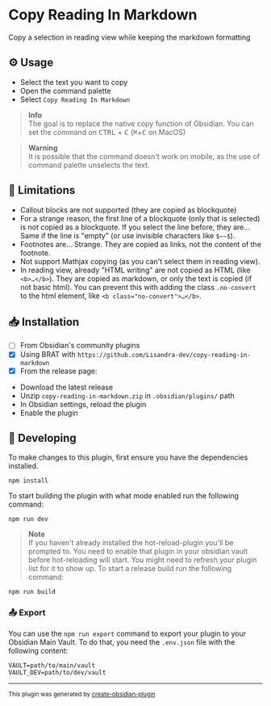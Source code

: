 # Copy Reading In Markdown

Copy a selection in reading view while keeping the markdown formatting

## ⚙️ Usage

- Select the text you want to copy
- Open the command palette
- Select `Copy Reading In Markdown`

> **Info**  
> The goal is to replace the native copy function of Obsidian. You can set the command on <kbd>CTRL</kbd> + <kbd>C</kbd> (<kbd>⌘</kbd>+<kbd>C</kbd> on MacOS)

> **Warning**  
> It is possible that the command doesn't work on mobile, as the use of command palette unselects the text.

## 📝 Limitations

- Callout blocks are not supported (they are copied as blockquote)
- For a strange reason, the first line of a blockquote (only that is selected) is not copied as a blockquote. If you select the line before, they are... Same if the line is "empty" (or use invisible characters like `$~~$`).
- Footnotes are... Strange. They are copied as links, not the content of the footnote.
- Not support Mathjax copying (as you can't select them in reading view).
- In reading view, already "HTML writing" are not copied as HTML (like `<b>…</b>`). They are copied as markdown, or only the text is copied (if not basic html). You can prevent this with adding the class `.no-convert` to the html element, like `<b class="no-convert">…</b>`.

## 📥 Installation

- [ ] From Obsidian's community plugins
- [x] Using BRAT with `https://github.com/Lisandra-dev/copy-reading-in-markdown`
- [x] From the release page:
- Download the latest release
- Unzip `copy-reading-in-markdown.zip` in `.obsidian/plugins/` path
- In Obsidian settings, reload the plugin
- Enable the plugin

## 🤖 Developing

To make changes to this plugin, first ensure you have the dependencies installed.

```
npm install
```

To start building the plugin with what mode enabled run the following command:

```
npm run dev
```

> **Note**  
> If you haven't already installed the hot-reload-plugin you'll be prompted to. You need to enable that plugin in your obsidian vault before hot-reloading will start. You might need to refresh your plugin list for it to show up.
> To start a release build run the following command:

```
npm run build
```

### 📤 Export

You can use the `npm run export` command to export your plugin to your Obsidian Main Vault. To do that, you need the `.env.json` file with the following content:

```dotenv
VAULT=path/to/main/vault
VAULT_DEV=path/to/dev/vault
```


---

<sub>This plugin was generated by <a href="https://www.npmjs.com/package/@lisandra-dev/create-obsidian-plugin">create-obsidian-plugin</a></sub>

